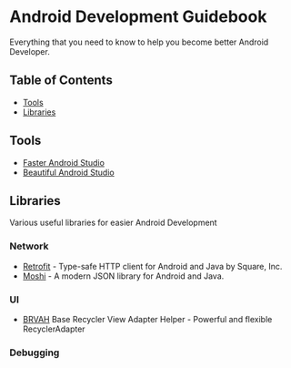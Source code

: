 # Android Development Guidebook
Everything that you need to know to help you become better Android Developer.

## Table of Contents
* [Tools](#Tools)
* [Libraries](#Libraries)

## Tools
* [Faster Android Studio](https://github.com/100nandoo/faster-Android-Studio/blob/master/Faster_Android_Studio.md)
* [Beautiful Android Studio](https://github.com/100nandoo/faster-Android-Studio/blob/master/Beautiful_Android_Studio.md)

## Libraries
Various useful libraries for easier Android Development

### Network
* [Retrofit](https://github.com/square/retrofit) - Type-safe HTTP client for Android and Java by Square, Inc.
* [Moshi](https://github.com/square/moshi) - A modern JSON library for Android and Java. 

### UI
* [BRVAH](https://github.com/CymChad/BaseRecyclerViewAdapterHelper) Base Recycler View Adapter Helper - Powerful and flexible RecyclerAdapter

### Debugging